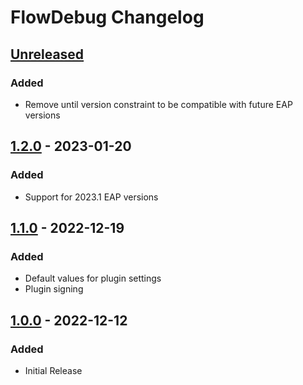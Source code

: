 <!-- Keep a Changelog guide -> https://keepachangelog.com -->

# FlowDebug Changelog

## [Unreleased]

### Added
- Remove until version constraint to be compatible with future EAP versions

## [1.2.0] - 2023-01-20

### Added
- Support for 2023.1 EAP versions

## [1.1.0] - 2022-12-19

### Added
- Default values for plugin settings
- Plugin signing

## [1.0.0] - 2022-12-12

### Added
- Initial Release

[Unreleased]: https://github.com/tweis/FlowDebug/compare/v1.2.0...HEAD
[1.2.0]: https://github.com/tweis/FlowDebug/compare/v1.1.0...v1.2.0
[1.1.0]: https://github.com/tweis/FlowDebug/compare/v1.0.0...v1.1.0
[1.0.0]: https://github.com/tweis/FlowDebug/commits/v1.0.0
